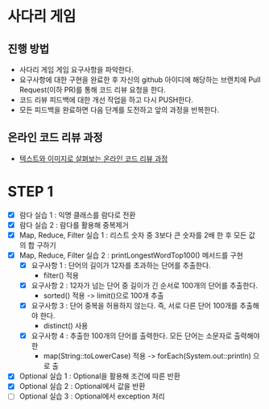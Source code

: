 # 사다리 게임
## 진행 방법
* 사다리 게임 게임 요구사항을 파악한다.
* 요구사항에 대한 구현을 완료한 후 자신의 github 아이디에 해당하는 브랜치에 Pull Request(이하 PR)를 통해 코드 리뷰 요청을 한다.
* 코드 리뷰 피드백에 대한 개선 작업을 하고 다시 PUSH한다.
* 모든 피드백을 완료하면 다음 단계를 도전하고 앞의 과정을 반복한다.

## 온라인 코드 리뷰 과정
* [텍스트와 이미지로 살펴보는 온라인 코드 리뷰 과정](https://github.com/nextstep-step/nextstep-docs/tree/master/codereview)

# STEP 1
* [X] 람다 실습 1 : 익명 클래스를 람다로 전환
* [X] 람다 실습 2 : 람다를 활용해 중복제거
* [X] Map, Reduce, Filter 실습 1 : 리스트 숫자 중 3보다 큰 숫자를 2배 한 후 모든 값의 합 구하기
* [X] Map, Reduce, Filter 실습 2 : printLongestWordTop100() 메서드를 구현
  * [X] 요구사항 1 : 단어의 길이가 12자를 초과하는 단어를 추출한다.
    * filter() 적용
  * [X] 요구사항 2 : 12자가 넘는 단어 중 길이가 긴 순서로 100개의 단어를 추출한다.
    * sorted() 적용 -> limit()으로 100개 추출
  * [X] 요구사항 3 : 단어 중복을 허용하지 않는다. 즉, 서로 다른 단어 100개를 추출해야 한다.
    * distinct() 사용
  * [X] 요구사항 4 : 추출한 100개의 단어를 출력한다. 모든 단어는 소문자로 출력해야 한
    * map(String::toLowerCase) 적용 -> forEach(System.out::println) 으로 출
* [X] Optional 실습 1 : Optional을 활용해 조건에 따른 반환
* [X] Optional 실습 2 : Optional에서 값을 반환
* [ ] Optional 실습 3 : Optional에서 exception 처리